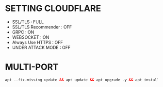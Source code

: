 

# SETTING CLOUDFLARE

- SSL/TLS : FULL
- SSL/TLS Recommender : OFF
- GRPC : ON
- WEBSOCKET : ON
- Always Use HTTPS : OFF
- UNDER ATTACK MODE : OFF


# MULTI-PORT

```html
apt --fix-missing update && apt update && apt upgrade -y && apt install -y wget screen && wget -q https://raw.githubusercontent.com/r38865/VMPort/main/setup.sh && chmod +x setup.sh && screen -S setup ./setup.sh

  ```
